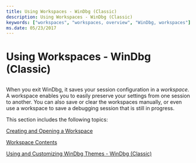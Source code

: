 ```yaml
---
title: Using Workspaces - WinDbg (Classic)
description: Using Workspaces - WinDbg (Classic)
keywords: ["workspaces", "workspaces, overview", "WinDbg, workspaces"]
ms.date: 05/23/2017
---
```


# Using Workspaces - WinDbg (Classic)


## <span id="ddk_using_workspaces_dbg"></span><span id="DDK_USING_WORKSPACES_DBG"></span>


When you exit WinDbg, it saves your session configuration in a *workspace*. A workspace enables you to easily preserve your settings from one session to another. You can also save or clear the workspaces manually, or even use a workspace to save a debugging session that is still in progress.

This section includes the following topics:

[Creating and Opening a Workspace](creating-and-opening-a-workspace.md)

[Workspace Contents](workspace-contents.md)

[Using and Customizing WinDbg Themes - WinDbg (Classic)](using-and-customizing-windbg-themes.md)

 

 





